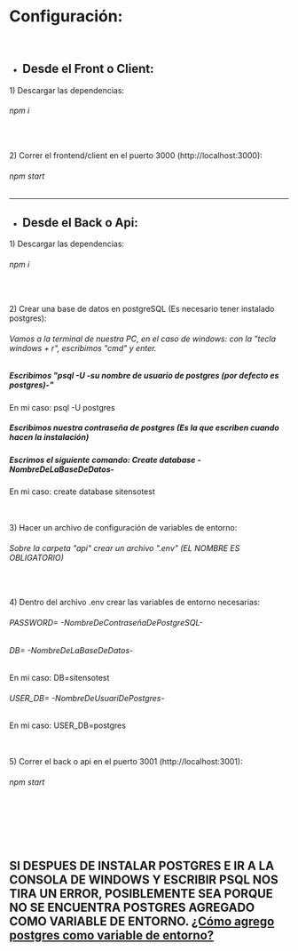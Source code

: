# Configuración:
<br/>

- <h2>Desde el Front o Client:</h2>

 <p>1) Descargar las dependencias:</p>
 <h6>npm i</h6>
 <br/>
 <p>2) Correr el frontend/client en el puerto 3000 (http://localhost:3000):</p>
 <h6>npm start</h6>
 
 <hr/>
 
 - <h2>Desde el Back o Api:</h2>
 <p>1) Descargar las dependencias:</p>
 <h6>npm i</h6>
 <br/>
 <p>2) Crear una base de datos en postgreSQL (Es necesario tener instalado postgres):</p>
 <h6>Vamos a la terminal de nuestra PC, en el caso de windows: con la "tecla windows + r", escribimos "cmd" y enter.</h6>
 <h5>Escribimos "psql -U -su nombre de usuario de postgres (por defecto es postgres)-"</h5>
 <span>En mi caso: psql -U postgres</span>
 <h5>Escribimos nuestra contraseña de postgres (Es la que escriben cuando hacen la instalación)</h5>
 <h5>Escrimos el siguiente comando: Create database -NombreDeLaBaseDeDatos-</h5>
 <span>En mi caso: create database sitensotest</span>
 <br/>
 <br/>
 <br/>
 <p>3) Hacer un archivo de configuración de variables de entorno:</p>
 <h6>Sobre la carpeta "api" crear un archivo ".env"  (EL NOMBRE ES OBLIGATORIO)</h6>
 <br/>
 <p>4) Dentro del archivo .env crear las variables de entorno necesarias:</p>
 <h6>PASSWORD= -NombreDeContraseñaDePostgreSQL- </h6>
 <h6/>DB= -NombreDeLaBaseDeDatos-</h6>
 <span>En mi caso: DB=sitensotest</span>
 <h6/>USER_DB= -NombreDeUsuariDePostgres-</h6>
 <span>En mi caso: USER_DB=postgres</span>
 <br/>
 <br/>
 <br/>
 <p>5) Correr el back o api en el puerto 3001 (http://localhost:3001):</p>
 <h6/>npm start</h6>
 <br/>
 <br/>
 <br/>
 <br/>
 <h2>SI DESPUES DE INSTALAR POSTGRES E IR A LA CONSOLA DE WINDOWS Y ESCRIBIR PSQL NOS TIRA UN ERROR, POSIBLEMENTE SEA PORQUE NO SE ENCUENTRA POSTGRES AGREGADO COMO VARIABLE DE ENTORNO. <a href="https://remot-technologies.com/como-anadir-postgresql-a-las-variables-de-entorno-de-windows-10/">¿Cómo agrego postgres como variable de entorno?<a/></h2>
 
 
 
